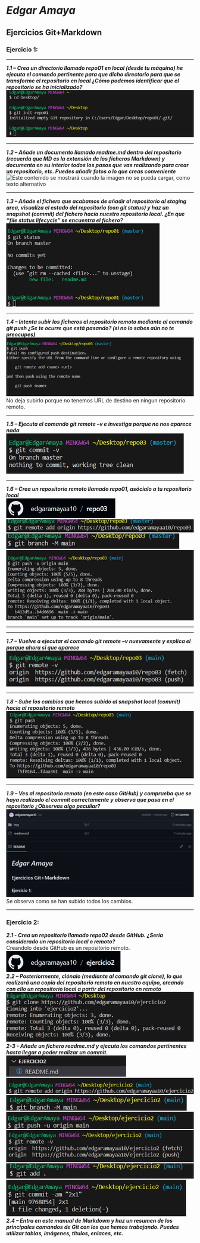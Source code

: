 # *Edgar Amaya*
## **Ejercicios Git+Markdown**
### Ejercicio 1:
***
***1.1 – Crea un directorio llamado repo01 en local (desde tu máquina) he ejecuta el comando pertinente para que dicho directorio para que se transforme el repositorio en local ¿Cómo podemos identificar que el repositorio se ha inicializado?***    
![Este contenido se mostrará cuando la imagen no se pueda cargar, como texto alternativo](/img/git%20init.png "Primer Paso")
***
***1.2 – Añade un documento llamado readme.md dentro del repositorio (recuerda que MD es la extensión de los ficheros Markdown) y documenta en su interior todos los pasos que vas realizando para crear un repositorio, etc. Puedes añadir fotos o lo que creas conveniente***  
![Este contenido se mostrará cuando la imagen no se pueda cargar, como texto alternativo](/img/añade%20readme.png)
***
***1.3 – Añade el fichero que acabamos de añadir al repositorio al staging area, visualiza el estado del repositorio (con git status) y haz un snapshot (commit) del fichero hacía nuestro repositorio local. ¿En que “file status lifecycle” se encuentra el fichero?***  
![Este contenido se mostrará cuando la imagen no se pueda cargar, como texto alternativo](/img/git%20status.png "Tercer paso")
***
***1.4 – Intenta subir los ficheros al repositorio remoto mediante al comando git push ¿Se te ocurre que está pasando? (si no lo sabes aún no te preocupes)***  
![Este contenido se mostrará cuando la imagen no se pueda cargar, como texto alternativo](/img/git%20push.png "Cuarto paso")  
No deja subirlo porque no tenemos URL de destino en ningun repositorio remoto.
***
***1.5 – Ejecuta el comando git remote –v e investiga porque no nos aparece nada***  
![Este contenido se mostrará cuando la imagen no se pueda cargar, como texto alternativo](/img/git%20commit%20-v.png "Quinto paso")
***
***1.6 – Crea un repositorio remoto llamado repo01, asócialo a tu repositorio local***  
![Este contenido se mostrará cuando la imagen no se pueda cargar, como texto alternativo](/img/repositorio%20remoto.png "Sexto paso")
![Este contenido se mostrará cuando la imagen no se pueda cargar, como texto alternativo](/img/git%20remote%20add%20origin.png "Sexto paso")  
![Este contenido se mostrará cuando la imagen no se pueda cargar, como texto alternativo](/img/git%20branch.png "Sexto paso")  
![Este contenido se mostrará cuando la imagen no se pueda cargar, como texto alternativo](/img/git%20push%20-u.png "Sexto paso")
***
***
***1.7 – Vuelve a ejecutar el comando git remote –v nuevamente y explica el porque ahora si que aparece***  
![Este contenido se mostrará cuando la imagen no se pueda cargar, como texto alternativo](/img/git%20remote%20-v.png "Septimo paso")
***
***1.8 – Sube los cambios que hemos subido al snapshot local (commit) hacía al repositorio remoto***  
![Este contenido se mostrará cuando la imagen no se pueda cargar, como texto alternativo](/img/git%20push%20final.png "Octavo paso")
***
***1.9 – Ves al repositorio remoto (en este caso GitHub) y comprueba que se haya realizado el commit correctamente y observa que pasa en el repositorio ¿Observas algo peculiar?***  
![Este contenido se mostrará cuando la imagen no se pueda cargar, como texto alternativo](/img/1.9.png "Noveno paso")
Se observa como se han subido todos los cambios.
***
### Ejercicio 2:
***2.1 - Crea un repositorio llamado repo02 desde GitHub. ¿Sería considerado un repositorio
local o remoto?***   
Creandolo desde GitHub es un repositorio remoto.  
![Este contenido se mostrará cuando la imagen no se pueda cargar, como texto alternativo]( /img%20ej2/repo02%20github.png "Primer paso")   
 ***2.2 – Posteriormente, clónalo (mediante al comando git clone), lo que realizará una copia del repositorio remoto en nuestro equipo, creando con ello un repositorio local a partir del repositorio en remoto***  
 ![Este contenido se mostrará cuando la imagen no se pueda cargar, como texto alternativo]( /img%20ej2/git%20clone.png "Segundo paso")   
 ***2-3 - Añade un fichero readme.md y ejecuta los comandos pertinentes hasta llegar a poder
realizar un commit.***   
![Este contenido se mostrará cuando la imagen no se pueda cargar, como texto alternativo](/img%20ej2/creacion%20readme.png "Segundo paso")   
![Este contenido se mostrará cuando la imagen no se pueda cargar, como texto alternativo](/img%20ej2/git%20remote%20add.png "Segundo paso") 
![Este contenido se mostrará cuando la imagen no se pueda cargar, como texto alternativo](/img%20ej2/git%20brunch.png "Segundo paso") 
![Este contenido se mostrará cuando la imagen no se pueda cargar, como texto alternativo](/img%20ej2/git%20push%20-u.png "Segundo paso")
![Este contenido se mostrará cuando la imagen no se pueda cargar, como texto alternativo](/img%20ej2/git%20remote%20-v.png "Segundo paso")
![Este contenido se mostrará cuando la imagen no se pueda cargar, como texto alternativo](/img%20ej2/git%20add.png "Segundo paso") 
![Este contenido se mostrará cuando la imagen no se pueda cargar, como texto alternativo](/img%20ej2/git%20commit.png "Segundo paso")   
 ***2.4 – Entra en este manual de Markdown y haz un resumen de los principales comandos de
Git con los que hemos trabajando. Puedes utilizar tablas, imágenes, títulos, enlaces, etc.***  


